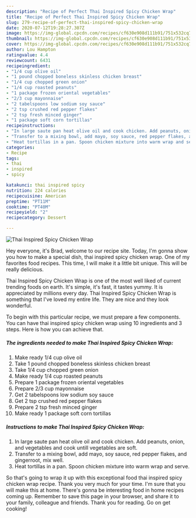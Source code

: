```yaml
---
description: "Recipe of Perfect Thai Inspired Spicy Chicken Wrap"
title: "Recipe of Perfect Thai Inspired Spicy Chicken Wrap"
slug: 279-recipe-of-perfect-thai-inspired-spicy-chicken-wrap
date: 2020-07-12T19:28:27.307Z
image: https://img-global.cpcdn.com/recipes/cf630e908d111b91/751x532cq70/thai-inspired-spicy-chicken-wrap-recipe-main-photo.jpg
thumbnail: https://img-global.cpcdn.com/recipes/cf630e908d111b91/751x532cq70/thai-inspired-spicy-chicken-wrap-recipe-main-photo.jpg
cover: https://img-global.cpcdn.com/recipes/cf630e908d111b91/751x532cq70/thai-inspired-spicy-chicken-wrap-recipe-main-photo.jpg
author: Lou Hampton
ratingvalue: 4.4
reviewcount: 6431
recipeingredient:
- "1/4 cup olive oil"
- "1 pound chopped boneless skinless chicken breast"
- "1/4 cup chopped green onion"
- "1/4 cup roasted peanuts"
- "1 package frozen oriental vegetables"
- "2/3 cup mayonnaise"
- "2 tabelspoons low sodium soy sauce"
- "2 tsp crushed red pepper flakes"
- "2 tsp fresh minced ginger"
- "1 package soft corn tortillas"
recipeinstructions:
- "In large saute pan heat olive oil and cook chicken. Add peanuts, onion, and vegetables and cook untill vegetables are soft."
- "Transfer to a mixing bowl, add mayo, soy sauce, red pepper flakes, and gingerroot, mix well."
- "Heat tortillas in a pan. Spoon chicken mixture into warm wrap and serve."
categories:
- Recipe
tags:
- thai
- inspired
- spicy

katakunci: thai inspired spicy 
nutrition: 224 calories
recipecuisine: American
preptime: "PT11M"
cooktime: "PT40M"
recipeyield: "2"
recipecategory: Dessert

---
```



![Thai Inspired Spicy Chicken Wrap](https://img-global.cpcdn.com/recipes/cf630e908d111b91/751x532cq70/thai-inspired-spicy-chicken-wrap-recipe-main-photo.jpg)

Hey everyone, it's Brad, welcome to our recipe site. Today, I'm gonna show you how to make a special dish, thai inspired spicy chicken wrap. One of my favorites food recipes. This time, I will make it a little bit unique. This will be really delicious.



Thai Inspired Spicy Chicken Wrap is one of the most well liked of current trending foods on earth. It's simple, it's fast, it tastes yummy. It is appreciated by millions every day. Thai Inspired Spicy Chicken Wrap is something that I've loved my entire life. They are nice and they look wonderful.


To begin with this particular recipe, we must prepare a few components. You can have thai inspired spicy chicken wrap using 10 ingredients and 3 steps. Here is how you can achieve that.

<!--inarticleads1-->

##### The ingredients needed to make Thai Inspired Spicy Chicken Wrap:

1. Make ready 1/4 cup olive oil
1. Take 1 pound chopped boneless skinless chicken breast
1. Take 1/4 cup chopped green onion
1. Make ready 1/4 cup roasted peanuts
1. Prepare 1 package frozen oriental vegetables
1. Prepare 2/3 cup mayonnaise
1. Get 2 tabelspoons low sodium soy sauce
1. Get 2 tsp crushed red pepper flakes
1. Prepare 2 tsp fresh minced ginger
1. Make ready 1 package soft corn tortillas




<!--inarticleads2-->

##### Instructions to make Thai Inspired Spicy Chicken Wrap:

1. In large saute pan heat olive oil and cook chicken. Add peanuts, onion, and vegetables and cook untill vegetables are soft.
1. Transfer to a mixing bowl, add mayo, soy sauce, red pepper flakes, and gingerroot, mix well.
1. Heat tortillas in a pan. Spoon chicken mixture into warm wrap and serve.




So that's going to wrap it up with this exceptional food thai inspired spicy chicken wrap recipe. Thank you very much for your time. I'm sure that you will make this at home. There's gonna be interesting food in home recipes coming up. Remember to save this page in your browser, and share it to your family, colleague and friends. Thank you for reading. Go on get cooking!
